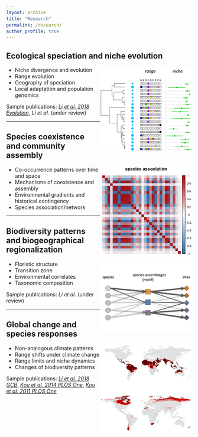 ```yaml
---
layout: archive
title: "Research"
permalink: /research/
author_profile: true
---
```



## Ecological speciation and niche evolution

<!--![](./images/fig_niche_range.png){: width=30% style="float: left"}
does not work-->
<img align="right" width="250" src="/images/fig_nicheRange.png">

- Niche divergence and evolution
- Range evolution
- Geography of speciation
- Local adaptation and population genomics


Sample publications: [*Li et al. 2018 Evolution*](https://doi.org/10.1111/evo.13567), *Li et al.* (under review)


---

## Species coexistence and community assembly

<img align="right" width="250" src="/images/fig_speciesAssociation.png">

- Co-occurrence patterns over time and space
- Mechanisms of coexistence and assembly
- Environmental gradients and historical contingency
- Species association/network


---

## Biodiversity patterns and biogeographical regionalization
<img align="right" width="250" src="/images/fig_GoM.png">

- Floristic structure
- Transition zone
- Environmental correlates
- Taxonomic composition


Sample publications: *Li et al.* (under review)


---

## Global change and species responses

<img align="right" width="250" src="/images/fig_NAC.png">

- Non-analogous climate patterns
- Range shifts under climate change
- Range limits and niche dynamics
- Changes of biodiversity patterns


Sample publications: [*Li et al. 2018 GCB*](https://doi.org/10.1111/gcb.14104), [*Kou et al. 2014 PLOS One*](https://doi.org/10.1371/journal.pone.0098643), [*Kou et al. 2011 PLOS One*](https://doi.org/10.1371/journal.pone.0023115)

